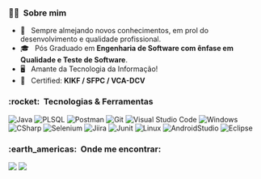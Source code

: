 
<h3> 👨‍💻 &nbsp;Sobre mim </h3>

- 🤔 &nbsp; Sempre almejando novos conhecimentos, em prol do desenvolvimento e qualidade profissional.
- 🎓 &nbsp; Pós Graduado em **Engenharia de Software com ênfase em Qualidade e Teste de Software**.
- :desktop_computer: &nbsp; Amante da Tecnologia da Informação!
- :page_facing_up: &nbsp; Certified: **KIKF / SFPC / VCA-DCV**


<h3> :rocket: &nbsp;Tecnologias & Ferramentas </h3>



  ![Java](https://img.shields.io/badge/Java-ED8B00?style=for-the-badge&logo=java&logoColor=white)
  ![PLSQL](https://img.shields.io/badge/PLSQL-F80000?style=for-the-badge&logo=oracle&logoColor=black)
  ![Postman](https://img.shields.io/badge/Postman-FF6C37?style=for-the-badge&logo=Postman&logoColor=white)
  ![Git](https://img.shields.io/badge/GIT-E44C30?style=for-the-badge&logo=git&logoColor=white)
  ![Visual Studio Code](https://img.shields.io/badge/Visual_Studio-5C2D91?style=for-the-badge&logo=visual%20studio&logoColor=white)
  ![Windows](https://img.shields.io/badge/Windows-0078D6?style=for-the-badge&logo=windows&logoColor=white)
  ![CSharp](https://img.shields.io/badge/C%23-239120?style=for-the-badge&logo=c-sharp&logoColor=white)
  ![Selenium](https://img.shields.io/badge/Selenium-43B02A?style=for-the-badge&logo=Selenium&logoColor=white)
  ![Jiira](https://img.shields.io/badge/Jira-0052CC?style=for-the-badge&logo=Jira&logoColor=white)
  ![Junit](https://img.shields.io/badge/Junit5-25A162?style=for-the-badge&logo=junit5&logoColor=white)
  ![Linux](	https://img.shields.io/badge/Linux-FCC624?style=for-the-badge&logo=linux&logoColor=black)
  ![AndroidStudio](https://img.shields.io/badge/Android_Studio-3DDC84?style=for-the-badge&logo=android-studio&logoColor=white)
  ![Eclipse](https://img.shields.io/badge/Eclipse-2C2255?style=for-the-badge&logo=eclipse&logoColor=white)
  
  
  


<h3> :earth_americas: &nbsp;Onde me encontrar: </h3> 

<div>
<a href = "mailto:contato@RaphaelAristides@Hotmail.com"><img src="https://img.shields.io/badge/Microsoft_Outlook-0078D4?style=for-the-badge&logo=microsoft-outlook&logoColor=white" target="_blank"></a>
<a href="https://www.linkedin.com/in/victor-aristides-b435821b3/" target="_blank"><img src="https://img.shields.io/badge/LinkedIn-0077B5?style=for-the-badge&logo=linkedin&logoColor=white" target="_blank"></a>   
</div>
